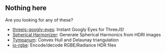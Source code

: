 ## Nothing here

Are you looking for any of these?
- [threejs-googly-eyes](https://derschmale.github.io/threejs-googly-eyes/): Instant Googly Eyes for ThreeJS!
- [Spherical Harmonizer](https://derschmale.github.io/spherical-harmonizer/): Generate Spherical Harmonics from HDRI images
- [Tympanum](https://derschmale.github.io/tympanum/): Convex Hull and Delaunay triangulation
- [io-rgbe](https://derschmale.github.io/io-rgbe/): Encode/decode RGBE/Radiance HDR files
